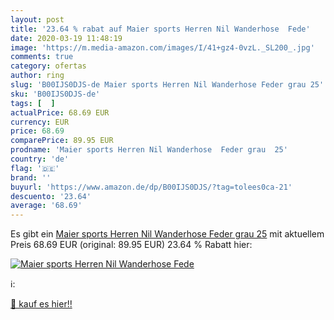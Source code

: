 ```yaml
---
layout: post
title: '23.64 % rabat auf Maier sports Herren Nil Wanderhose  Fede'
date: 2020-03-19 11:48:19
image: 'https://m.media-amazon.com/images/I/41+gz4-0vzL._SL200_.jpg'
comments: true
category: ofertas
author: ring
slug: 'B00IJS0DJS-de Maier sports Herren Nil Wanderhose Feder grau 25'
sku: 'B00IJS0DJS-de'
tags: [  ]
actualPrice: 68.69 EUR
currency: EUR
price: 68.69
comparePrice: 89.95 EUR
prodname: 'Maier sports Herren Nil Wanderhose  Feder grau  25'
country: 'de'
flag: '🇩🇪'
brand: ''
buyurl: 'https://www.amazon.de/dp/B00IJS0DJS/?tag=tolees0ca-21'
descuento: '23.64'
average: '68.69'
---
```


Es gibt ein [Maier sports Herren Nil Wanderhose  Feder grau  25](https://www.amazon.de/dp/B00IJS0DJS/?tag=tolees0ca-21) mit aktuellem Preis 68.69 EUR (original: 89.95 EUR) 23.64 % Rabatt hier:

[![Maier sports Herren Nil Wanderhose  Fede](https://m.media-amazon.com/images/I/41+gz4-0vzL._SL200_.jpg)](https://www.amazon.de/dp/B00IJS0DJS/?tag=tolees0ca-21)

ℹ️:


[🛒 kauf es hier!!](https://www.amazon.de/dp/B00IJS0DJS/?tag=tolees0ca-21)
